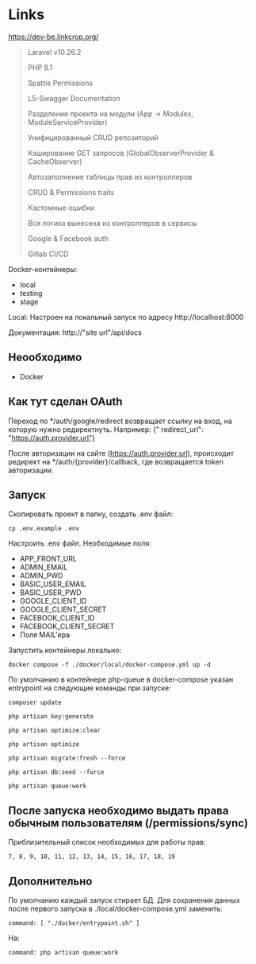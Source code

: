# Links
https://dev-be.linkcrop.org/
>Laravel v10.26.2
>
>PHP 8.1
>
>Spattie Permissions
>
>L5-Swagger Documentation
>
>Разделение проекта на модули (App -> Modules, ModuleServiceProvider)
>
>Унифицированный CRUD репозиторий
>
>Кэширование GET запросов (GlobalObserverProvider & CacheObserver)
>
>Автозаполнение таблицы прав из контроллеров
>
>CRUD & Permissions traits
>
>Кастомные ошибки
>
>Вся логика вынесена из контроллеров в сервисы
>
>Google & Facebook auth
>
>Gitlab CI/CD

Docker-контейнеры:
* local
* testing
* stage

Local: Настроен на локальный запуск по адресу http://localhost:8000

Документация: http://"site url"/api/docs

## Неообходимо

* Docker

## Как тут сделан OAuth

Переход по */auth/google/redirect возвращает ссылку на вход, на которую нужно редиректнуть. Например: {"
redirect_url": "https://auth.provider.url"}

После авторизации на сайте (https://auth.provider.url), происходит редирект на */auth/{provider}/callback, 
где возвращается token авторизации.

## Запуск

Скопировать проект в папку, создать .env файл:
```shell
cp .env.example .env
```
Настроить .env файл. Необходимые поля:
* APP_FRONT_URL
* ADMIN_EMAIL
* ADMIN_PWD
* BASIC_USER_EMAIL
* BASIC_USER_PWD
* GOOGLE_CLIENT_ID
* GOOGLE_CLIENT_SECRET
* FACEBOOK_CLIENT_ID
* FACEBOOK_CLIENT_SECRET
* Поля MAIL'ера

Запустить контейнеры локально:
```shell
docker compose -f ./docker/local/docker-compose.yml up -d
```

По умолчанию в контейнере php-queue в docker-compose указан entrypoint на следующие команды при запуске:
```shell
composer update

php artisan key:generate

php artisan optimize:clear

php artisan optimize

php artisan migrate:fresh --force

php artisan db:seed --force

php artisan queue:work
```

## После запуска необходимо выдать права обычным пользователям (/permissions/sync)
Приблизительный список необходимых для работы прав:
```
7, 8, 9, 10, 11, 12, 13, 14, 15, 16, 17, 18, 19
```

## Дополнительно

По умолчанию каждый запуск стирает БД. Для сохранения данных после первого запуска в ./local/docker-compose.yml заменить:
```shell
command: [ "./docker/entrypoint.sh" ]
```

На:
```shell
command: php artisan queue:work
```
